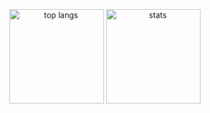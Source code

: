 

<!--
**rosaceaee/rosaceaee** is a ✨ _special_ ✨ repository because its `README.md` (this file) appears on your GitHub profile.

Here are some ideas to get you started:

- 🔭 I’m currently working on ...
- 🌱 I’m currently learning ...
- 👯 I’m looking to collaborate on ...
- 🤔 I’m looking for help with ...
- 💬 Ask me about ...
- 📫 How to reach me: ...
- 😄 Pronouns: ...
- ⚡ Fun fact: ...
-->
<div width="100%" align="center">
  <img src="https://github-readme-stats.vercel.app/api/top-langs/?username=rosaceaee&layout=compact" alt="top langs" height="170px"  />
  <img src="https://github-readme-stats.vercel.app/api?username=rosaceaee&show_icons=true&theme=radical" alt="stats" height="170px" />
</div>
